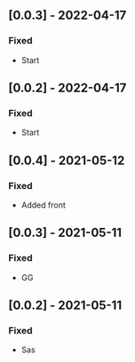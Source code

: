 ## [0.0.3] - 2022-04-17

### Fixed
-    Start

## [0.0.2] - 2022-04-17

### Fixed
-    Start

## [0.0.4] - 2021-05-12

### Fixed
-    Added front

## [0.0.3] - 2021-05-11

### Fixed
-    GG

## [0.0.2] - 2021-05-11

### Fixed
-    Sas

